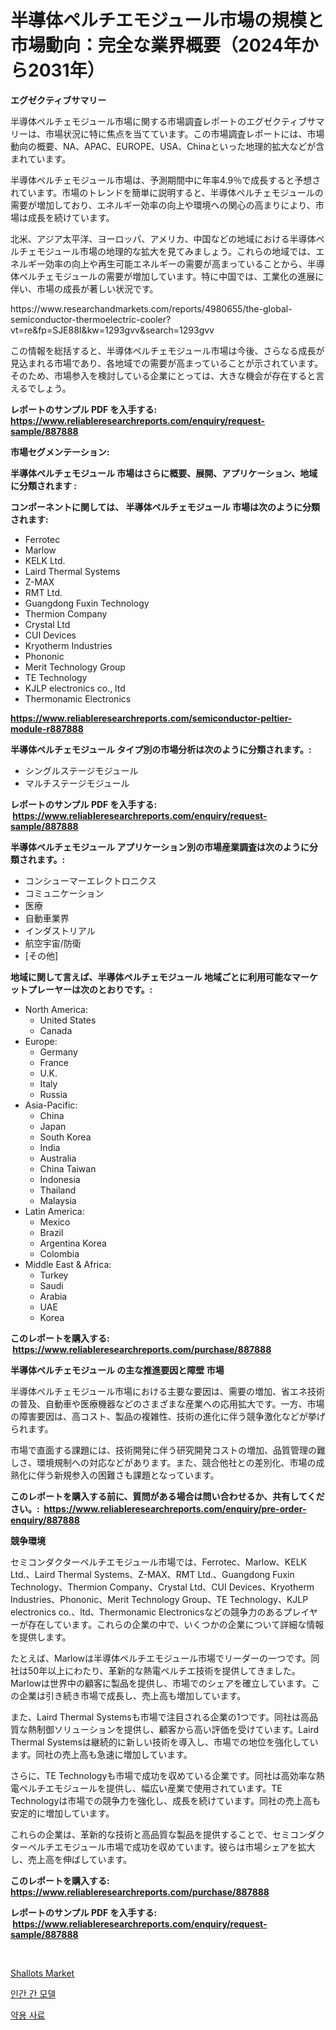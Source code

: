 <p><h1>半導体ペルチエモジュール市場の規模と市場動向：完全な業界概要（2024年から2031年）</h1></p><p><strong>エグゼクティブサマリー</strong></p>
<p><p>半導体ペルチェモジュール市場に関する市場調査レポートのエグゼクティブサマリーは、市場状況に特に焦点を当てています。この市場調査レポートには、市場動向の概要、NA、APAC、EUROPE、USA、Chinaといった地理的拡大などが含まれています。</p><p>半導体ペルチェモジュール市場は、予測期間中に年率4.9％で成長すると予想されています。市場のトレンドを簡単に説明すると、半導体ペルチェモジュールの需要が増加しており、エネルギー効率の向上や環境への関心の高まりにより、市場は成長を続けています。</p><p>北米、アジア太平洋、ヨーロッパ、アメリカ、中国などの地域における半導体ペルチェモジュール市場の地理的な拡大を見てみましょう。これらの地域では、エネルギー効率の向上や再生可能エネルギーの需要が高まっていることから、半導体ペルチェモジュールの需要が増加しています。特に中国では、工業化の進展に伴い、市場の成長が著しい状況です。</p><p>https://www.researchandmarkets.com/reports/4980655/the-global-semiconductor-thermoelectric-cooler?vt=re&fp=SJE88I&kw=1293gvv&search=1293gvv</p><p>この情報を総括すると、半導体ペルチェモジュール市場は今後、さらなる成長が見込まれる市場であり、各地域での需要が高まっていることが示されています。そのため、市場参入を検討している企業にとっては、大きな機会が存在すると言えるでしょう。</p></p>
<p><strong>レポートのサンプル PDF を入手する: <a href="https://www.reliableresearchreports.com/enquiry/request-sample/887888">https://www.reliableresearchreports.com/enquiry/request-sample/887888</a></strong></p>
<p><strong>市場セグメンテーション:</strong></p>
<p><strong> 半導体ペルチェモジュール 市場はさらに概要、展開、アプリケーション、地域に分類されます :</strong></p>
<p><strong>コンポーネントに関しては、 半導体ペルチェモジュール 市場は次のように分類されます: &nbsp;</strong></p>
<p><ul><li>Ferrotec</li><li>Marlow</li><li>KELK Ltd.</li><li>Laird Thermal Systems</li><li>Z-MAX</li><li>RMT Ltd.</li><li>Guangdong Fuxin Technology</li><li>Thermion Company</li><li>Crystal Ltd</li><li>CUI Devices</li><li>Kryotherm Industries</li><li>Phononic</li><li>Merit Technology Group</li><li>TE Technology</li><li>KJLP electronics co., ltd</li><li>Thermonamic Electronics</li></ul></p>
<p><strong><a href="https://www.reliableresearchreports.com/semiconductor-peltier-module-r887888">https://www.reliableresearchreports.com/semiconductor-peltier-module-r887888</a></strong></p>
<p><strong> 半導体ペルチェモジュール タイプ別の市場分析は次のように分類されます。:</strong></p>
<p><ul><li>シングルステージモジュール</li><li>マルチステージモジュール</li></ul></p>
<p><strong>レポートのサンプル PDF を入手する: &nbsp;<a href="https://www.reliableresearchreports.com/enquiry/request-sample/887888">https://www.reliableresearchreports.com/enquiry/request-sample/887888</a></strong></p>
<p><strong> 半導体ペルチェモジュール アプリケーション別の市場産業調査は次のように分類されます。:</strong></p>
<p><ul><li>コンシューマーエレクトロニクス</li><li>コミュニケーション</li><li>医療</li><li>自動車業界</li><li>インダストリアル</li><li>航空宇宙/防衛</li><li>[その他]</li></ul></p>
<p><strong>地域に関して言えば、半導体ペルチェモジュール 地域ごとに利用可能なマーケットプレーヤーは次のとおりです。:</strong></p>
<p><ul>
    <li>
        North America:
        <ul>
            <li>United States</li>
            <li>Canada</li>
        </ul>
    </li>
    <li>
        Europe:
        <ul>
            <li>Germany</li>
            <li>France</li>
            <li>U.K.</li>
            <li>Italy</li>
            <li>Russia</li>
        </ul>
    </li>
    <li>
        Asia-Pacific:
        <ul>
            <li>China</li>
            <li>Japan</li>
            <li>South Korea</li>
            <li>India</li>
            <li>Australia</li>
            <li>China Taiwan</li>
            <li>Indonesia</li>
            <li>Thailand</li>
            <li>Malaysia</li>
        </ul>
    </li>
    <li>
        Latin America:
        <ul>
            <li>Mexico</li>
            <li>Brazil</li>
            <li>Argentina Korea</li>
            <li>Colombia</li>
        </ul>
    </li>
    <li>
        Middle East & Africa:
        <ul>
            <li>Turkey</li>
            <li>Saudi</li>
            <li>Arabia</li>
            <li>UAE</li>
            <li>Korea</li>
        </ul>
    </li>
    </ul></p>
<p><strong>このレポートを購入する: &nbsp;<a href="https://www.reliableresearchreports.com/purchase/887888">https://www.reliableresearchreports.com/purchase/887888</a></strong></p>
<p><strong>半導体ペルチェモジュール の主な推進要因と障壁 市場</strong></p>
<p><p>半導体ペルチェモジュール市場における主要な要因は、需要の増加、省エネ技術の普及、自動車や医療機器などのさまざまな産業への応用拡大です。一方、市場の障害要因は、高コスト、製品の複雑性、技術の進化に伴う競争激化などが挙げられます。</p><p>市場で直面する課題には、技術開発に伴う研究開発コストの増加、品質管理の難しさ、環境規制への対応などがあります。また、競合他社との差別化、市場の成熟化に伴う新規参入の困難さも課題となっています。</p></p>
<p><strong>このレポートを購入する前に、質問がある場合は問い合わせるか、共有してください。:&nbsp; <a href="https://www.reliableresearchreports.com/enquiry/pre-order-enquiry/887888">https://www.reliableresearchreports.com/enquiry/pre-order-enquiry/887888</a></strong></p>
<p><strong>競争環境</strong></p>
<p><p>セミコンダクターペルチエモジュール市場では、Ferrotec、Marlow、KELK Ltd.、Laird Thermal Systems、Z-MAX、RMT Ltd.、Guangdong Fuxin Technology、Thermion Company、Crystal Ltd、CUI Devices、Kryotherm Industries、Phononic、Merit Technology Group、TE Technology、KJLP electronics co.、ltd、Thermonamic Electronicsなどの競争力のあるプレイヤーが存在しています。これらの企業の中で、いくつかの企業について詳細な情報を提供します。</p><p>たとえば、Marlowは半導体ペルチエモジュール市場でリーダーの一つです。同社は50年以上にわたり、革新的な熱電ペルチエ技術を提供してきました。Marlowは世界中の顧客に製品を提供し、市場でのシェアを確立しています。この企業は引き続き市場で成長し、売上高も増加しています。</p><p>また、Laird Thermal Systemsも市場で注目される企業の1つです。同社は高品質な熱制御ソリューションを提供し、顧客から高い評価を受けています。Laird Thermal Systemsは継続的に新しい技術を導入し、市場での地位を強化しています。同社の売上高も急速に増加しています。</p><p>さらに、TE Technologyも市場で成功を収めている企業です。同社は高効率な熱電ペルチエモジュールを提供し、幅広い産業で使用されています。TE Technologyは市場での競争力を強化し、成長を続けています。同社の売上高も安定的に増加しています。</p><p>これらの企業は、革新的な技術と高品質な製品を提供することで、セミコンダクターペルチエモジュール市場で成功を収めています。彼らは市場シェアを拡大し、売上高を伸ばしています。</p></p>
<p><strong>このレポートを購入する: &nbsp; <a href="https://www.reliableresearchreports.com/purchase/887888">https://www.reliableresearchreports.com/purchase/887888</a></strong></p>
<p><strong>レポートのサンプル PDF を入手する: &nbsp;<a href="https://www.reliableresearchreports.com/enquiry/request-sample/887888">https://www.reliableresearchreports.com/enquiry/request-sample/887888</a></strong><strong></strong></p>
<p>&nbsp;</p>
<p><p><a href="https://github.com/Airanohannonzb68e5pb53oc1/Market-Research-Report-List-1/blob/main/shallots-market.md">Shallots Market</a></p><p><a href="https://github.com/TimmyMann6767/Market-Research-Report-List-1/blob/main/755753917629.md">인간 간 모델</a></p><p><a href="https://github.com/JeromeRtyau89966/Market-Research-Report-List-1/blob/main/493382817630.md">약용 사료</a></p></p>